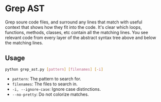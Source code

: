 # Grep AST

Grep soure code files, and surround any lines that match with
useful context that shows how they fit into the code.
It's clear which loops, functions, methods, classes, etc
contain all the matching lines.
You see relevant code from every layer of the
abstract syntax tree above and below the matching lines.


## Usage

```bash
python grep_ast.py [pattern] [filenames] [-i]
```

- `pattern`: The pattern to search for.
- `filenames`: The files to search in.
- `-i, --ignore-case`: Ignore case distinctions.
- `--no-pretty`: Do not colorize matches.

